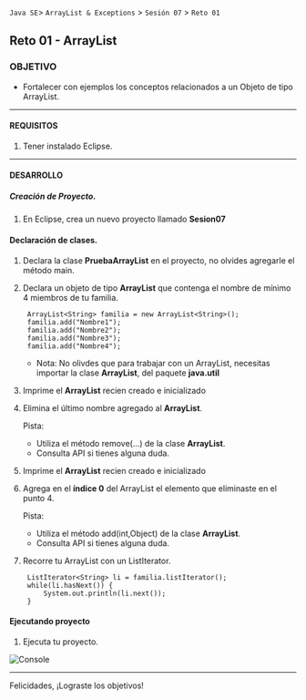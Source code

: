 
`Java SE`> `ArrayList & Exceptions` > `Sesión 07` > `Reto 01`

## Reto 01 - ArrayList

### OBJETIVO

- Fortalecer con ejemplos los conceptos relacionados a un Objeto de tipo ArrayList.

<hr>

#### REQUISITOS

1. Tener instalado Eclipse.

<hr>

#### DESARROLLO

##### Creación de Proyecto.

1. En Eclipse, crea un nuevo proyecto llamado <b>Sesion07</b>
   
#### Declaración de clases.

1. Declara la clase <b>PruebaArrayList</b> en el proyecto, no olvides agregarle el método main.
		
2. Declara un objeto de tipo <b>ArrayList</b> que contenga el nombre de mínimo 4 miembros de tu familia.

		ArrayList<String> familia = new ArrayList<String>();
		familia.add("Nombre1");
		familia.add("Nombre2");
		familia.add("Nombre3");
		familia.add("Nombre4");
		
    - Nota: No olivdes que para trabajar con un ArrayList, necesitas importar la clase <b>ArrayList</b>, del paquete <b>java.util</b>
			
3. Imprime el <b>ArrayList</b> recien creado e inicializado
   
4. Elimina el último nombre agregado al <b>ArrayList</b>. 
   
   Pista: 
   	- Utiliza el método remove(...) de la clase <b>ArrayList</b>. 
	- Consulta API si tienes alguna duda.
	
5. Imprime el <b>ArrayList</b> recien creado e inicializado

6. Agrega en el <b>índice 0</b> del ArrayList el elemento que eliminaste en el punto 4.

   Pista: 
   	- Utiliza el método add(int,Object) de la clase <b>ArrayList</b>.
   	- Consulta API si tienes alguna duda.
	
7. Recorre tu ArrayList con un ListIterator.

		ListIterator<String> li = familia.listIterator();
		while(li.hasNext()) {
			System.out.println(li.next());
		}
	
#### Ejecutando proyecto

1. Ejecuta tu proyecto.

![Console](https://user-images.githubusercontent.com/56565204/67994252-e6499d00-fc09-11e9-88cd-4d3aeaf146eb.png)

<hr>

Felicidades, ¡Lograste los objetivos!
